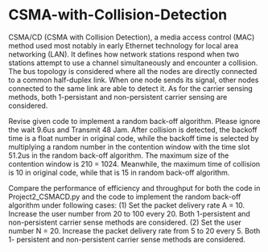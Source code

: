 # CSMA-with-Collision-Detection

CSMA/CD (CSMA with Collision Detection), a media access control (MAC) method used most notably in early Ethernet technology for local area networking (LAN). It defines how network stations respond when two stations attempt to use a channel simultaneously and encounter a collision. The bus topology is considered where all the nodes are directly connected to a common half-duplex link. When one node sends its signal, other nodes connected to the same link are able to detect it. As for the carrier sensing methods, both 1-persistant and non-persistent carrier sensing are considered.

Revise given code to implement a random back-off algorithm. Please ignore the wait 9.6us and Transmit 48 Jam.
After collision is detected, the backoff time is a float number in original code, while the backoff time is selected by multiplying a random number in the contention window with the time slot 51.2us in the random back-off algorithm. The maximum size of the contention window is 210 = 1024. Meanwhile, the maximum time of collision is 10 in original code, while that is 15 in random back-off algorithm.

Compare the performance of efficiency and throughput for both the code in Project2_CSMACD.py and the code to implement the random back-off algorithm under following cases:
(1) Set the packet delivery rate A = 10. Increase the user number from 20 to 100 every 20. Both 1-persistent and non-persistent carrier sense methods are considered.
(2) Set the user number N = 20. Increase the packet delivery rate from 5 to 20 every 5. Both 1- persistent and non-persistent carrier sense methods are considered.
